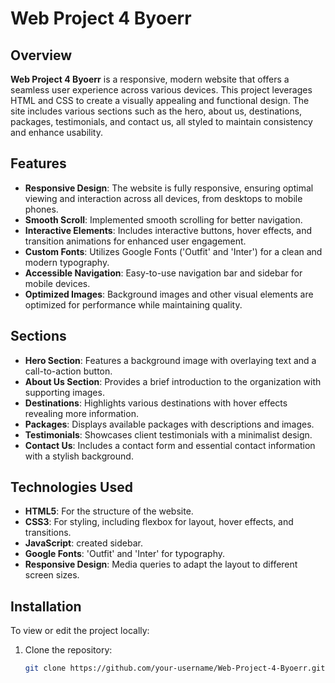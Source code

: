 # Web Project 4 Byoerr

## Overview

**Web Project 4 Byoerr** is a responsive, modern website that offers a seamless user experience across various devices. This project leverages HTML and CSS to create a visually appealing and functional design. The site includes various sections such as the hero, about us, destinations, packages, testimonials, and contact us, all styled to maintain consistency and enhance usability.

## Features

- **Responsive Design**: The website is fully responsive, ensuring optimal viewing and interaction across all devices, from desktops to mobile phones.
- **Smooth Scroll**: Implemented smooth scrolling for better navigation.
- **Interactive Elements**: Includes interactive buttons, hover effects, and transition animations for enhanced user engagement.
- **Custom Fonts**: Utilizes Google Fonts ('Outfit' and 'Inter') for a clean and modern typography.
- **Accessible Navigation**: Easy-to-use navigation bar and sidebar for mobile devices.
- **Optimized Images**: Background images and other visual elements are optimized for performance while maintaining quality.

## Sections

- **Hero Section**: Features a background image with overlaying text and a call-to-action button.
- **About Us Section**: Provides a brief introduction to the organization with supporting images.
- **Destinations**: Highlights various destinations with hover effects revealing more information.
- **Packages**: Displays available packages with descriptions and images.
- **Testimonials**: Showcases client testimonials with a minimalist design.
- **Contact Us**: Includes a contact form and essential contact information with a stylish background.

## Technologies Used

- **HTML5**: For the structure of the website.
- **CSS3**: For styling, including flexbox for layout, hover effects, and transitions.
- **JavaScript**: created sidebar.
- **Google Fonts**: 'Outfit' and 'Inter' for typography.
- **Responsive Design**: Media queries to adapt the layout to different screen sizes.

## Installation

To view or edit the project locally:

1. Clone the repository:
   ```bash
   git clone https://github.com/your-username/Web-Project-4-Byoerr.git
